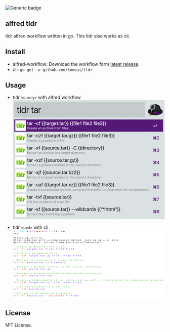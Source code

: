 ![Generic badge](https://github.com/konoui/tldr/workflows/test/badge.svg)

## alfred tldr
tldr alfred workflow written in go.
This tldr also works as cli.

## Install
- alfred-workflow: Download the workflow form [latest release](https://github.com/konoui/tldr/releases).
- cli: `go get -u github.com/konoui/tldr`

## Usage
- tldr `<query>` with alfred workflow
![alfred-tldr](./alfred-tldr.png)

-  tldr `<cmd>` with cli
![cli-tldr](./cli-tldr.png)

## License
MIT License.

